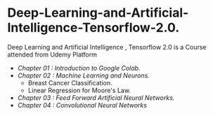 # Deep-Learning-and-Artificial-Intelligence-Tensorflow-2.0.
Deep Learning and Artificial Intelligence , Tensorflow 2.0 is a Course attended from Udemy Platform

+ *Chapter 01 : Introduction to Google Colab.*
+ *Chapter 02 : Machine Learning and Neurons.*
  + Breast Cancer Classification.
  + Linear Regression for Moore's Law.
+ *Chapter 03 : Feed Forward Artificial Neural Networks.*
+ *Chapter 04 : Convolutional Neural Networks*
